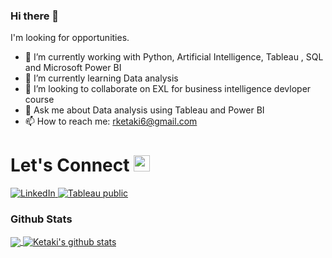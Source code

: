 ### Hi there 👋

I'm looking for opportunities.

* 🔭 I’m currently working with  Python, Artificial Intelligence, Tableau , SQL and Microsoft Power BI
* 🌱 I’m currently learning Data analysis 
* 👯 I’m looking to collaborate on EXL for business intelligence devloper course
* 💬 Ask me about Data analysis using Tableau and Power BI
* 📫 How to reach me: rketaki6@gmail.com

# Let's Connect <img src="https://github.com/TheDudeThatCode/TheDudeThatCode/blob/master/Assets/Hi.gif" width="26px">

<a target="_blank" href="https://www.linkedin.com/in/ketaki-a-raut" target="_blank">
<img alt="LinkedIn" src="https://img.shields.io/badge/LinkedIn-0077B5?style=for-the-badge&logo=linkedin&logoColor=white" />
</a>


<a target="_blank" href="https://public.tableau.com/app/profile/ketaki.raut" target="_blank">
<img alt="Tableau public" src="https://encrypted-tbn0.gstatic.com/images?q=tbn:ANd9GcTIxdZOAC3onOaMTTz8ivatdr6CIlamRTN1rihTkILQiA&s" />
</a>
 
 
### Github Stats
<a href="https://github.com/ketakiraut34">
  <img align="center" src="https://github-readme-stats.vercel.app/api/top-langs/?username=ketakiraut34&theme=dark&hide_langs_below=1" />
</a>

<a href="https://github.com/ketakiraut34">
 <img align="center" src="https://github-readme-stats.vercel.app/api?username=ketakiraut34&show_icons=true&theme=dark&line_height=27" alt="Ketaki's github stats"/>
</a>


<!-- Thanks to TheDudeThatCode -->

<!--
**ketakiraut34/ketakiraut34** is a ✨ _special_ ✨ repository because its `README.md` (this file) appears on your GitHub profile.

Here are some ideas to get you started:

- 🔭 I’m currently working on ...
- 🌱 I’m currently learning ...
- 👯 I’m looking to collaborate on ...
- 🤔 I’m looking for help with ...
- 💬 Ask me about ...
- 📫 How to reach me: ...
- 😄 Pronouns: ...
- ⚡ Fun fact: ...
-->
